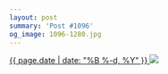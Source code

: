 ```yaml
---
layout: post
summary: 'Post #1096'
og_image: 1096-1280.jpg
---
```


<p>
 <time>
  <a href="/1096">
   {{ page.date | date: "%B %-d, %Y" }}
  </a>
 </time>
 <a href="/1096">
  <img sizes="(min-width: 700px) 50vw, calc(100vw - 2rem)" src="{{ site.assets_url }}/1096-640.jpg" srcset="{{ site.assets_url }}/1096-320.jpg 320w, {{ site.assets_url }}/1096-640.jpg 640w, {{ site.assets_url }}/1096-960.jpg 960w, {{ site.assets_url }}/1096-1280.jpg 1280w"/>
 </a>
</p>
